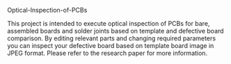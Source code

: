 Optical-Inspection-of-PCBs

This project is intended to execute optical inspection of PCBs for bare, assembled boards and solder joints based on template and defective board comparison.
By editing relevant parts and changing required parameters you can inspect your defective board based on template board image in JPEG format.
Please refer to the research paper for more information.
